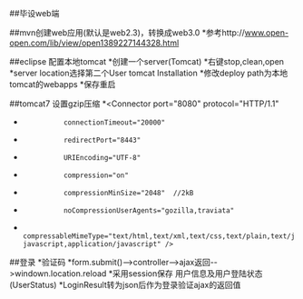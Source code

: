 ##毕设web端


##mvn创建web应用(默认是web2.3)，转换成web3.0
*参考http://www.open-open.com/lib/view/open1389227144328.html

##eclipse 配置本地tomcat
*创建一个server(Tomcat)
*右键stop,clean,open
*server location选择第二个User tomcat Installation
*修改deploy path为本地tomcat的webapps
*保存重启

##tomcat7 设置gzip压缩
*<Connector port="8080" protocol="HTTP/1.1"
*               connectionTimeout="20000"
*               redirectPort="8443"
*				URIEncoding="UTF-8"
*               compression="on"
*               compressionMinSize="2048"  //2kB
*               noCompressionUserAgents="gozilla,traviata"
*               compressableMimeType="text/html,text/xml,text/css,text/plain,text/javascript,application/x-javascript,application/javascript" />

##登录
*验证码
*form.submit()-->controller-->ajax返回-->windown.location.reload
*采用session保存 用户信息及用户登陆状态(UserStatus)
*LoginResult转为json后作为登录验证ajax的返回值

